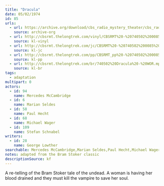 ```yaml
---
title: "Dracula"
date: 05/02/1974
id: 85
urls: 
  - url: https://archive.org/download/cbs_radio_mystery_theater/cbs_radio_mystery_theater-0051-0100.zip/cbs_radio_mystery_theater-0051-0100%2Fcbsrmt_0085_dracula.mp3
    source: archive-org
  - url: http://cbsrmt.thelongtrek.com/vinyl/CBSRMT%20-%20740502%200085%20Dracula_afrts.mp3
    source: kl-vinyl
  - url: http://cbsrmt.thelongtrek.com/jc/CBSRMT%20-%20740502%200085%20Dracula%20vbr%20kb2%20-outro_jc.mp3
    source: kl-jc
  - url: http://cbsrmt.thelongtrek.com/pp/CBSRMT_pp%20-%20740502%200085%20Dracula.mp3
    source: kl-pp
  - url: http://cbsrmt.thelongtrek.com/br/740502%20Dracula%20-%20WOR.mp3
    source: kl-br
tags: 
  - adaptation
multipart: 0
actors:  
  - id: 94
    name: Mercedes McCambridge  
  - id: 6
    name: Marian Seldes  
  - id: 58
    name: Paul Hecht  
  - id: 68
    name: Michael Wager  
  - id: 109
    name: Stefan Schnabel
writers:  
  - id: 28
    name: George Lowther
searchable: Mercedes McCambridge,Marian Seldes,Paul Hecht,Michael Wager,Stefan Schnabel George Lowther
notes: adapted from the Bram Stoker classic
descriptionSource: kf
---
```

A re-telling of the Bram Stoker tale of the undead. A woman is having her blood drained and they must kill the vampire to save her soul.